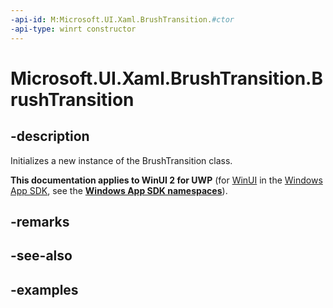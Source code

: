 ```yaml
---
-api-id: M:Microsoft.UI.Xaml.BrushTransition.#ctor
-api-type: winrt constructor
---
```


<!-- Method syntax.
public BrushTransition.BrushTransition()
-->

# Microsoft.UI.Xaml.BrushTransition.BrushTransition

## -description
Initializes a new instance of the BrushTransition class.

**This documentation applies to WinUI 2 for UWP** (for [WinUI](/windows/apps/winui/winui3/) in the [Windows App SDK](/windows/apps/windows-app-sdk/), see the **[Windows App SDK namespaces](/windows/windows-app-sdk/api/winrt/)**).

## -remarks

## -see-also

## -examples

